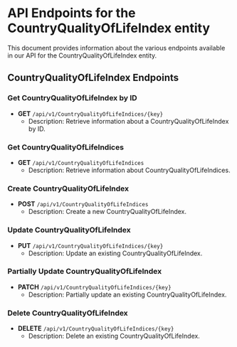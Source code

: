 # API Endpoints for the CountryQualityOfLifeIndex entity

This document provides information about the various endpoints available in our API for the CountryQualityOfLifeIndex entity.

## CountryQualityOfLifeIndex Endpoints

### Get CountryQualityOfLifeIndex by ID
- **GET** `/api/v1/CountryQualityOfLifeIndices/{key}`
  - Description: Retrieve information about a CountryQualityOfLifeIndex by ID.
  
### Get CountryQualityOfLifeIndices
- **GET** `/api/v1/CountryQualityOfLifeIndices`
  - Description: Retrieve information about CountryQualityOfLifeIndices.

### Create CountryQualityOfLifeIndex
- **POST** `/api/v1/CountryQualityOfLifeIndices`
  - Description: Create a new CountryQualityOfLifeIndex.

### Update CountryQualityOfLifeIndex
- **PUT** `/api/v1/CountryQualityOfLifeIndices/{key}`
  - Description: Update an existing CountryQualityOfLifeIndex.

### Partially Update CountryQualityOfLifeIndex
- **PATCH** `/api/v1/CountryQualityOfLifeIndices/{key}`
  - Description: Partially update an existing CountryQualityOfLifeIndex.
 
### Delete CountryQualityOfLifeIndex
- **DELETE** `/api/v1/CountryQualityOfLifeIndices/{key}`
  - Description: Delete an existing CountryQualityOfLifeIndex.


